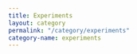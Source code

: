 ```yaml
---
title: Experiments
layout: category
permalink: "/category/experiments"
category-name: experiments
---
```

